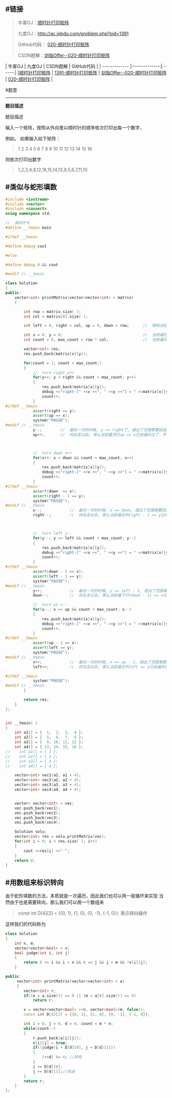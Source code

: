 #链接
------- 
>牛客OJ：[顺时针打印矩阵](http://www.nowcoder.com/practice/9b4c81a02cd34f76be2659fa0d54342a?tpId=13&tqId=11172&rp=1&ru=/ta/coding-interviews&qru=/ta/coding-interviews/question-ranking)
> 
>九度OJ：http://ac.jobdu.com/problem.php?pid=1391
> 
>GitHub代码： [020-顺时针打印矩阵](https://github.com/gatieme/CodingInterviews/tree/master/020-顺时针打印矩阵)
>
>CSDN题解：[剑指Offer--020-顺时针打印矩阵](http://blog.csdn.net/gatieme/article/details/51182615)

| 牛客OJ | 九度OJ | CSDN题解 | GitHub代码 | 
| ------------- |:-------------:| -----:| 
|[顺时针打印矩阵](http://www.nowcoder.com/practice/9b4c81a02cd34f76be2659fa0d54342a?tpId=13&tqId=11172&rp=1&ru=/ta/coding-interviews&qru=/ta/coding-interviews/question-ranking) | [1391-顺时针打印矩阵](http://ac.jobdu.com/problem.php?pid=1391) | [剑指Offer--020-顺时针打印矩阵](http://blog.csdn.net/gatieme/article/details/51182615) | [020-顺时针打印矩阵](https://github.com/gatieme/CodingInterviews/tree/master/020-顺时针打印矩阵) |


#题意

-------

**题目描述**

题目描述

输入一个矩阵，按照从外向里以顺时针的顺序依次打印出每一个数字，

例如，
如果输入如下矩阵： 

>1 2 3 4 
>5 6 7 8 
>9 10 11 12 
>13 14 15 16 

则依次打印出数字

>1,2,3,4,8,12,16,15,14,13,9,5,6,7,11,10


#类似与蛇形填数
-------
```cpp
#include <iostream>
#include <vector>
#include <cassert>
using namespace std;

//  调试开关
#define __tmain main

#ifdef __tmain

#define debug cout

#else

#define debug 0 && cout

#endif // __tmain

class Solution
{
public:
    vector<int> printMatrix(vector<vector<int> > matrix)
    {

        int row = matrix.size( );
        int col = matrix[0].size( );

        int left = 0, right = col, up = 0, down = row;      //  限制当前遍历的数的范围在行ROW[left, right), COL[left, right)

        int x = 0, y = 0;                                   //  当前遍历的下标
        int count = 0, max_count = row * col;               //  当前遍历的数据的个数

        vector<int> res;
        res.push_back(matrix[x][y]);

        for(count = 1; count < max_count;)
        {
            //  turn right y++
            for(y++; y < right && count < max_count; y++)
            {
                res.push_back(matrix[x][y]);
                debug <<"right-[" <<x <<", " <<y <<"] = " <<matrix[x][y] <<", count = " <<count <<endl;
                count++;
            }
#ifdef __tmain
            assert(right == y);
            assert(up == x);
            system("PAUSE");
#endif // __tmain
            y--;        //  最后一次的时候, y == right了, 超出了范围需要回退
            up++;       //  向右走以后, 那么当前最顶行up == x已经遍历过了，不可能再遍历了, 因此up++



            //  turn down x++
            for(x++; x < down && count < max_count; x++)
            {
                res.push_back(matrix[x][y]);
                debug <<"right-[" <<x <<", " <<y <<"] = " <<matrix[x][y] <<", count = " <<count <<endl;
                count++;
            }
#ifdef __tmain
            assert(down  == x);
            assert(right - 1 == y);
            system("PAUSE");
#endif // __tmain
            x--;            //  最后一次的时候, x == down, 超出了范围需要回退
            right--;        //  向右走以后, 那么当前最右列right - 1 == y已经遍历过了，不可能再遍历了, 因此right--



            //  turn left y--
            for(y--; y >= left && count < max_count; y--)
            {
                res.push_back(matrix[x][y]);
                debug <<"right-[" <<x <<", " <<y <<"] = " <<matrix[x][y] <<", count = " <<count <<endl;
                count++;
            }
#ifdef __tmain
            assert(down - 1 == x);
            assert(left - 1 == y);
            system("PAUSE");
#endif // __tmain
            y++;            //  最后一次的时候, y == left - 1, 超出了范围需要回退
            down--;         //  向左走以后, 那么当前最下行(down - 1) == x已经遍历过了，不可能再遍历了, 因此down--

            //  turn uo x--
            for(x--; x >= up && count < max_count; x--)
            {
                res.push_back(matrix[x][y]);
                debug <<"right-[" <<x <<", " <<y <<"] = " <<matrix[x][y] <<", count = " <<count <<endl;
                count++;
            }
#ifdef __tmain
            assert(up - 1 == x);
            assert(left == y);
            system("PAUSE");
#endif // __tmain
            x++;            //  最后一次的时候, x == up - 1, 超出了范围需要回退
            left++;         //  向左走以后, 那么当前最左列left == y已经遍历过了，不可能再遍历了, 因此left--

#ifdef __tmain
            system("PAUSE");
#endif // __tmain
        }

        return res;
    }
};


int __tmain( )
{
    int a1[] = {  1,  2,  3,  4 };
    int a2[] = {  5,  6,  7,  8 };
    int a3[] = {  9, 10, 11, 12 };
    int a4[] = { 13, 14, 15, 16 };
//    int a1[] = { 1 };
//    int a2[] = { 2 };
//    int a3[] = { 3 };
//    int a4[] = { 4 };

    vector<int> vec1(a1, a1 + 4);
    vector<int> vec2(a2, a2 + 4);
    vector<int> vec3(a3, a3 + 4);
    vector<int> vec4(a4, a4 + 4);


    vector< vector<int> > vec;
    vec.push_back(vec1);
    vec.push_back(vec2);
    vec.push_back(vec3);
    vec.push_back(vec4);

    Solution solu;
    vector<int> res = solu.printMatrix(vec);
    for(int i = 0; i < res.size( ); i++)
    {
        cout <<res[i] <<" ";
    }
    return 0;
}
```

#用数组来标识转向
-------
由于蛇形填数的方法，本质就是一次遍历，因此我们也可以用一层循环来实现
当然由于也是需要转向，那么我们可以用一个数组来
>const int D[4][2] = {{0, 1}, {1, 0}, {0, -1}, {-1, 0}};
表示转向操作

这样我们的代码称为
```cpp
class Solution
{
    int n, m;
    vector<vector<bool> > v;
    bool judge(int i, int j)
    {
        return 0 <= i && i < n && 0 <= j && j < m && !v[i][j];
    }

public:
     vector<int> printMatrix(vector<vector<int> > a)
     {
        vector<int> r;
        if((n = a.size()) == 0 || (m = a[0].size()) == 0)
            return r;

        v = vector<vector<bool> >(n, vector<bool>(m, false));
        const int D[4][2] = {{0, 1}, {1, 0}, {0, -1}, {-1, 0}};

        int i = 0, j = 0, d = 0, count = m * n;
        while(count--)
        {
            r.push_back(a[i][j]);
            v[i][j] = true;
            if(!judge(i + D[d][0], j + D[d][1]))
            {
                (++d) %= 4; //转弯
            }
            i += D[d][0];
            j += D[d][1];//前进
        }
        return r;
    }
};
```
